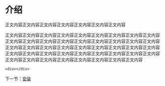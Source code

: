 # 介绍

正文内容正文内容正文内容正文内容正文内容正文内容正文内容

正文内容正文内容正文内容正文内容正文内容正文内容正文内容正文内容正文内容正文内容正文内容正文内容正文内容正文内容正文内容正文内容正文内容正文内容正文内容正文内容正文内容正文内容正文内容正文内容正文内容正文内容正文内容正文内容正文内容正文内容正文内容正文内容正文内容正文内容正文内容正文内容正文内容正文内容正文内容正文内容正文内容正文内容正文内容正文内容


```
<div></div>
```


下一节：[安装](#/doc)